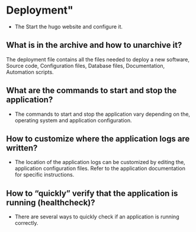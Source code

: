 # Deployment"

- The Start the hugo website and configure it.

## What is in the archive and how to unarchive it?

The deployment file contains all the files needed to deploy a new software,
Source code, Configuration files, Database files, Documentation, Automation scripts.

## What are the commands to start and stop the application?

- The commands to start and stop the application vary depending on the,
operating system and application configuration.

## How to customize where the application logs are written?

- The location of the application logs can be customized by editing the,
application configuration files. Refer to the application documentation for specific instructions.

## How to “quickly” verify that the application is running (healthcheck)?

- There are several ways to quickly check if an application is running
correctly.
